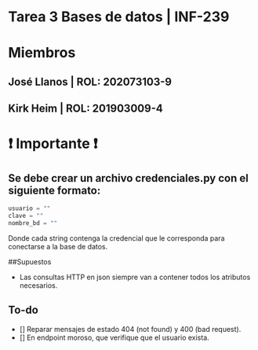 # Tarea 3 Bases de datos | INF-239

# Miembros

## José Llanos | ROL: 202073103-9
## Kirk Heim | ROL: 201903009-4


# ❗  Importante ❗
## Se debe crear un archivo credenciales.py con el siguiente formato:
```python
usuario = ""
clave = ""
nombre_bd = ""
```
Donde cada string contenga la credencial que le corresponda para conectarse a la base de datos.

##Supuestos
- Las consultas HTTP en json siempre van a contener todos los atributos necesarios.

## To-do
- [] Reparar mensajes de estado 404 (not found) y 400 (bad request).
- [] En endpoint moroso, que verifique que el usuario exista.
